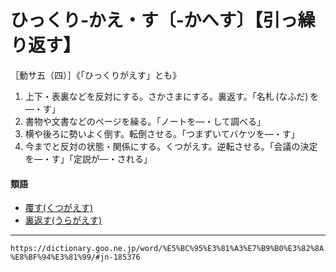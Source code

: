 # ひっくり‐かえ・す〔‐かへす〕【引っ繰り返す】
［動サ五（四）］《「ひっくりがえす」とも》

1.  上下・表裏などを反対にする。さかさまにする。裏返す。「名札 (なふだ) を―・す」
2.  書物や文書などのページを繰る。「ノートを―・して調べる」
3.  横や後ろに勢いよく倒す。転倒させる。「つまずいてバケツを―・す」
4.  今までと反対の状態・関係にする。くつがえす。逆転させる。「会議の決定を―・す」「定説が―・される」
    

#### 類語

-   [覆す(くつがえす)](https://dictionary.goo.ne.jp/word/%E8%A6%86%E3%81%99/#jn-62211)
-   [裏返す(うらがえす)](https://dictionary.goo.ne.jp/word/%E8%A3%8F%E8%BF%94%E3%81%99/#jn-20679)

---
`https://dictionary.goo.ne.jp/word/%E5%BC%95%E3%81%A3%E7%B9%B0%E3%82%8A%E8%BF%94%E3%81%99/#jn-185376`